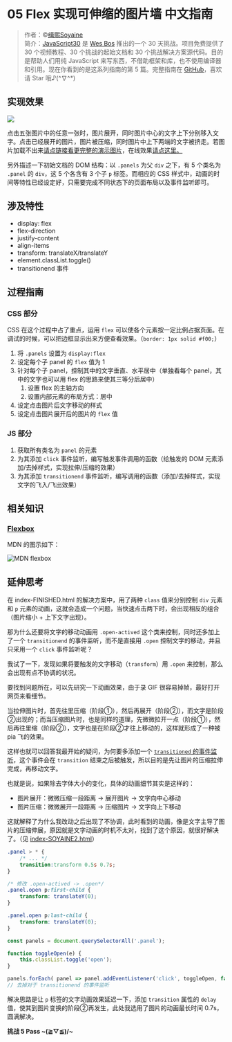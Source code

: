 # 05 Flex 实现可伸缩的图片墙 中文指南

> 作者：©[缉熙Soyaine](https://github.com/soyaine)   
> 简介：[JavaScript30](https://javascript30.com) 是 [Wes Bos](https://github.com/wesbos) 推出的一个 30 天挑战。项目免费提供了 30 个视频教程、30 个挑战的起始文档和 30 个挑战解决方案源代码。目的是帮助人们用纯 JavaScript 来写东西，不借助框架和库，也不使用编译器和引用。现在你看到的是这系列指南的第 5 篇。完整指南在 [GitHub](https://github.com/soyaine/JavaScript30)，喜欢请 Star 哦♪(^∇^*)

## 实现效果

<!--![可伸缩的图片墙演示](http://ofjku7mlm.bkt.clouddn.com/Screen%20recording%202016-12-30%20at%2009.01.14%20PM.gif)-->

<img src="https://cl.ly/1X1A320o0x1T/Screen%20recording%202016-12-31%20at%2010.06.10%20AM.gif">

点击五张图片中的任意一张时，图片展开，同时图片中心的文字上下分别移入文字。点击已经展开的图片，图片被压缩，同时图片中上下两端的文字被挤走。若图片加载不出来[请点链接看更完整的演示图片](https://d17oy1vhnax1f7.cloudfront.net/items/3J2r2G0p0C0h0q2c3R3p/Screen%20recording%202016-12-30%20at%2005.33.01%20PM.gif)，在线效果[请点这里。](http://soyaine.cn/JavaScript30/05%20-%20Flex%20Panel%20Gallery/index-SOYAINE2.html)

另外描述一下初始文档的 DOM 结构：以 `.panels` 为父 `div` 之下，有 5 个类名为 `.panel` 的 `div`，这 5 个各含有 3 个子 `p` 标签。而相应的 CSS 样式中，动画的时间等特性已经设定好，只需要完成不同状态下的页面布局以及事件监听即可。

## 涉及特性

- display: flex
- flex-direction
- justify-content
- align-items
- transform: translateX/translateY
- element.classList.toggle()
- transitionend 事件
	
## 过程指南

### CSS 部分

CSS 在这个过程中占了重点，运用 `flex` 可以使各个元素按一定比例占据页面。在调试的时候，可以把边框显示出来方便查看效果。（`border: 1px solid #f00;`）

1. 将 `.panels` 设置为 `display:flex`
2. 设定每个子 panel 的 `flex` 值为 1
3. 针对每个子 panel，控制其中的文字垂直、水平居中（单独看每个 panel，其中的文字也可以用 flex 的思路来使其三等分后居中）
	1. 设置 flex 的主轴方向
	2. 设置内部元素的布局方式：居中
4. 设定点击图片后文字移动的样式
5. 设定点击图片展开后的图片的 `flex` 值

### JS 部分

1. 获取所有类名为 `panel` 的元素
2. 为其添加 `click` 事件监听，编写触发事件调用的函数（给触发的 DOM 元素添加/去掉样式，实现拉伸/压缩的效果）
3. 为其添加 `transitionend` 事件监听，编写调用的函数（添加/去掉样式，实现文字的飞入/飞出效果）

## 相关知识

### [Flexbox](https://developer.mozilla.org/zh-CN/docs/Web/CSS/CSS_Flexible_Box_Layout/Using_CSS_flexible_boxes)

MDN 的图示如下：

![MDN flexbox](https://mdn.mozillademos.org/files/12998/flexbox.png)




	
## 延伸思考

在 index-FINISHED.html 的解决方案中，用了两种 `class` 值来分别控制 `div` 元素和 `p` 元素的动画，这就会造成一个问题，当快速点击两下时，会出现相反的组合（图片缩小 + 上下文字出现）。

那为什么还要将文字的移动动画用 `.open-actived` 这个类来控制，同时还多加上了一个 `transitionend` 的事件监听，而不是直接用 `.open` 控制文字的移动，并且只采用一个 `click` 事件监听呢？

我试了一下，发现如果将要触发的文字移动（`transform`）用 `.open` 来控制，那么会出现有点不协调的状况。

要找到问题所在，可以先研究一下动画效果，由于录 GIF 很容易掉帧，最好打开网页来看细节。

当拉伸图片时，首先往里压缩（阶段①），然后再展开（阶段②），而文字是阶段②出现的；而当压缩图片时，也是同样的道理，先微微拉开一点（阶段①），然后再往里缩（阶段②），文字也是在阶段②才往上移动的，这样就形成了一种被 pia 飞的效果。

这样也就可以回答我最开始的疑问，为何要多添加一个 [`transitioned` 的事件监听](https://developer.mozilla.org/zh-CN/docs/Web/Events/transitionend)，这个事件会在 `transition` 结束之后被触发，所以目的是先让图片的压缩拉伸完成，再移动文字。

也就是说，如果除去字体大小的变化，具体的动画细节其实是这样的：
- 图片展开：微微压缩一段距离 -> 展开图片 -> 文字向中心移动
- 图片压缩：微微展开一段距离 -> 压缩图片 -> 文字向上下移动

这就解释了为什么我改动之后出现了不协调，此时看到的动画，像是文字主导了图片的压缩伸展，原因就是文字动画的时机不太对，找到了这个原因，就很好解决了。（见 [index-SOYAINE2.html](https://github.com/soyaine/JavaScript30/blob/master/05%20-%20Flex%20Panel%20Gallery/index-SOYAINE2.html)）

```css
.panel > * {
	/* ... */
	transition:transform 0.5s 0.7s;
}

/* 修改 .open-actived -> .open*/
.panel.open p:first-child {
	transform: translateY(0);
}

.panel.open p:last-child {
	transform: translateY(0);
}
```

```js
const panels = document.querySelectorAll('.panel');

function toggleOpen(e) {
    this.classList.toggle('open');
}

panels.forEach( panel => panel.addEventListener('click', toggleOpen, false));
// 去掉对于 transitionend 的事件监听
```

解决思路是让 `p` 标签的文字动画效果延迟一下，添加 `transition` 属性的 `delay` 值，使其到图片变换的阶段②再发生，此处我选用了图片的动画最长时间 0.7s，圆满解决。

**挑战 5 Pass ~\(≧▽≦)/~**
